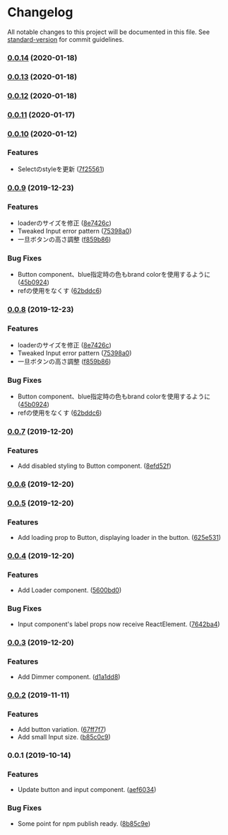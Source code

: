 # Changelog

All notable changes to this project will be documented in this file. See [standard-version](https://github.com/conventional-changelog/standard-version) for commit guidelines.

### [0.0.14](https://github.com/urdoc/urdoc-ui/compare/v0.0.13...v0.0.14) (2020-01-18)

### [0.0.13](https://github.com/urdoc/urdoc-ui/compare/v0.0.12...v0.0.13) (2020-01-18)

### [0.0.12](https://github.com/urdoc/urdoc-ui/compare/v0.0.11...v0.0.12) (2020-01-18)

### [0.0.11](https://github.com/urdoc/urdoc-ui/compare/v0.0.10...v0.0.11) (2020-01-17)

### [0.0.10](https://github.com/urdoc/urdoc-ui/compare/v0.0.9...v0.0.10) (2020-01-12)


### Features

* Selectのstyleを更新 ([7f25561](https://github.com/urdoc/urdoc-ui/commit/7f25561cbc5eb5ea5c6d812b39a5ea0c3d6067b8))

### [0.0.9](https://github.com/urdoc/urdoc-ui/compare/v0.0.7...v0.0.9) (2019-12-23)


### Features

* loaderのサイズを修正 ([8e7426c](https://github.com/urdoc/urdoc-ui/commit/8e7426c6b1d047757c62655913b96a2b700f2f33))
* Tweaked Input error pattern ([75398a0](https://github.com/urdoc/urdoc-ui/commit/75398a00613b95e0e325c2ecf88770477be6c4af))
* 一旦ボタンの高さ調整 ([f859b86](https://github.com/urdoc/urdoc-ui/commit/f859b8673f2c0d5f0f5dc43e9ee7811cd0bfca8b))


### Bug Fixes

* Button component、blue指定時の色もbrand colorを使用するように ([45b0924](https://github.com/urdoc/urdoc-ui/commit/45b0924805be446ecb133e1fee5327997a3572a5))
* refの使用をなくす ([62bddc6](https://github.com/urdoc/urdoc-ui/commit/62bddc60c7eef020774e4cb523706f00bfd38db3))

### [0.0.8](https://github.com/urdoc/urdoc-ui/compare/v0.0.7...v0.0.8) (2019-12-23)


### Features

* loaderのサイズを修正 ([8e7426c](https://github.com/urdoc/urdoc-ui/commit/8e7426c6b1d047757c62655913b96a2b700f2f33))
* Tweaked Input error pattern ([75398a0](https://github.com/urdoc/urdoc-ui/commit/75398a00613b95e0e325c2ecf88770477be6c4af))
* 一旦ボタンの高さ調整 ([f859b86](https://github.com/urdoc/urdoc-ui/commit/f859b8673f2c0d5f0f5dc43e9ee7811cd0bfca8b))


### Bug Fixes

* Button component、blue指定時の色もbrand colorを使用するように ([45b0924](https://github.com/urdoc/urdoc-ui/commit/45b0924805be446ecb133e1fee5327997a3572a5))
* refの使用をなくす ([62bddc6](https://github.com/urdoc/urdoc-ui/commit/62bddc60c7eef020774e4cb523706f00bfd38db3))

### [0.0.7](https://github.com/urdoc/urdoc-ui/compare/v0.0.6...v0.0.7) (2019-12-20)


### Features

* Add disabled styling to Button component. ([8efd52f](https://github.com/urdoc/urdoc-ui/commit/8efd52fa26c550c01e8d85116be74a7263d94b8a))

### [0.0.6](https://github.com/urdoc/urdoc-ui/compare/v0.0.5...v0.0.6) (2019-12-20)

### [0.0.5](https://github.com/urdoc/urdoc-ui/compare/v0.0.4...v0.0.5) (2019-12-20)


### Features

* Add loading prop to Button, displaying loader in the button. ([625e531](https://github.com/urdoc/urdoc-ui/commit/625e531a2f880c988ac06fe5fca15d32cd14fe9a))

### [0.0.4](https://github.com/urdoc/urdoc-ui/compare/v0.0.3...v0.0.4) (2019-12-20)


### Features

* Add Loader component. ([5600bd0](https://github.com/urdoc/urdoc-ui/commit/5600bd06fe37c9d8695733c51d97b39760ecc6c0))


### Bug Fixes

* Input component's label props now receive ReactElement. ([7642ba4](https://github.com/urdoc/urdoc-ui/commit/7642ba44325e6859f9e872886e0eb6a22ad92740))

### [0.0.3](https://github.com/urdoc/urdoc-ui/compare/v0.0.2...v0.0.3) (2019-12-20)


### Features

* Add Dimmer component. ([d1a1dd8](https://github.com/urdoc/urdoc-ui/commit/d1a1dd8854b8e359f9e591bafe66303b68c9452e))

### [0.0.2](https://github.com/urdoc/urdoc-ui/compare/v0.0.1...v0.0.2) (2019-11-11)


### Features

* Add button variation. ([67ff7f7](https://github.com/urdoc/urdoc-ui/commit/67ff7f7f3b538931bcb0b6eb84c2c38d642cddd5))
* Add small Input size. ([b85c0c9](https://github.com/urdoc/urdoc-ui/commit/b85c0c9acd3306df3e8e8a16b3f26bf936eed7cd))

### 0.0.1 (2019-10-14)


### Features

* Update button and input component. ([aef6034](https://github.com/urdoc/urdoc-ui/commit/aef6034c33980ae08376d5422fb62f5568dbfced))


### Bug Fixes

* Some point for npm publish ready. ([8b85c9e](https://github.com/urdoc/urdoc-ui/commit/8b85c9e7ec8da143c6f2c542fde9b2fb3e052a52))

